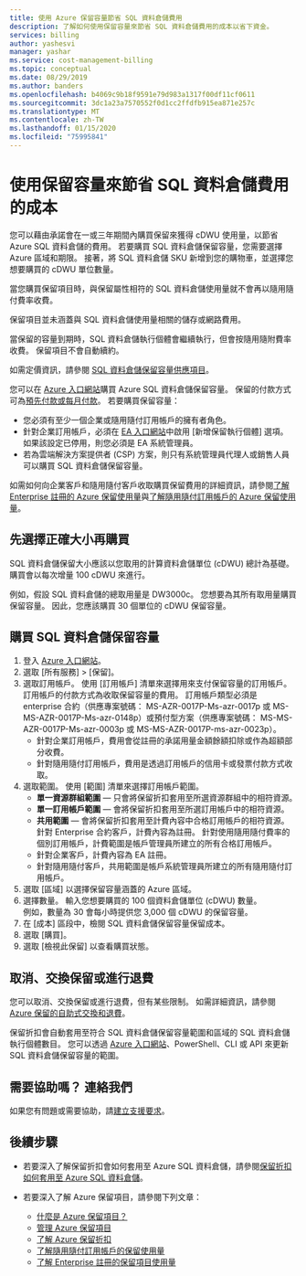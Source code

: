 ```yaml
---
title: 使用 Azure 保留容量節省 SQL 資料倉儲費用
description: 了解如何使用保留容量來節省 SQL 資料倉儲費用的成本以省下資金。
services: billing
author: yashesvi
manager: yashar
ms.service: cost-management-billing
ms.topic: conceptual
ms.date: 08/29/2019
ms.author: banders
ms.openlocfilehash: b4069c9b18f9591e79d983a1317f00df11cf0611
ms.sourcegitcommit: 3dc1a23a7570552f0d1cc2ffdfb915ea871e257c
ms.translationtype: MT
ms.contentlocale: zh-TW
ms.lasthandoff: 01/15/2020
ms.locfileid: "75995841"
---
```

# <a name="save-costs-for-sql-data-warehouse-charges-with-reserved-capacity"></a>使用保留容量來節省 SQL 資料倉儲費用的成本

您可以藉由承諾會在一或三年期間內購買保留來獲得 cDWU 使用量，以節省 Azure SQL 資料倉儲的費用。 若要購買 SQL 資料倉儲保留容量，您需要選擇 Azure 區域和期限。 接著，將 SQL 資料倉儲 SKU 新增到您的購物車，並選擇您想要購買的 cDWU 單位數量。

當您購買保留項目時，與保留屬性相符的 SQL 資料倉儲使用量就不會再以隨用隨付費率收費。

保留項目並未涵蓋與 SQL 資料倉儲使用量相關的儲存或網路費用。

當保留的容量到期時，SQL 資料倉儲執行個體會繼續執行，但會按隨用隨附費率收費。 保留項目不會自動續約。

如需定價資訊，請參閱 [SQL 資料倉儲保留容量供應項目](https://azure.microsoft.com/pricing/details/sql-data-warehouse/gen2/)。

您可以在 [Azure 入口網站](https://portal.azure.com/#blade/Microsoft_Azure_Reservations/ReservationsBrowseBlade)購買 Azure SQL 資料倉儲保留容量。 保留的付款方式可為[預先付款或每月付款](monthly-payments-reservations.md)。 若要購買保留容量：

- 您必須有至少一個企業或隨用隨付訂用帳戶的擁有者角色。
- 針對企業訂用帳戶，必須在 [EA 入口網站](https://ea.azure.com/)中啟用 [新增保留執行個體] 選項。 如果該設定已停用，則您必須是 EA 系統管理員。
- 若為雲端解決方案提供者 (CSP) 方案，則只有系統管理員代理人或銷售人員可以購買 SQL 資料倉儲保留容量。

如需如何向企業客戶和隨用隨付客戶收取購買保留費用的詳細資訊，請參閱[了解 Enterprise 註冊的 Azure 保留使用量](understand-reserved-instance-usage-ea.md)與[了解隨用隨付訂用帳戶的 Azure 保留使用量](understand-reserved-instance-usage.md)。

## <a name="choose-the-right-size-before-purchase"></a>先選擇正確大小再購買

SQL 資料倉儲保留大小應該以您取用的計算資料倉儲單位 (cDWU) 總計為基礎。 購買會以每次增量 100 cDWU 來進行。

例如，假設 SQL 資料倉儲的總取用量是 DW3000c。 您想要為其所有取用量購買保留容量。 因此，您應該購買 30 個單位的 cDWU 保留容量。

## <a name="buy-sql-data-warehouse-reserved-capacity"></a>購買 SQL 資料倉儲保留容量

1. 登入 [Azure 入口網站](https://portal.azure.com/)。
2. 選取 [所有服務] > [保留]。
3. 選取訂用帳戶。 使用 [訂用帳戶] 清單來選擇用來支付保留容量的訂用帳戶。 訂用帳戶的付款方式為收取保留容量的費用。 訂用帳戶類型必須是 enterprise 合約（供應專案號碼： MS-AZR-0017P-Ms-azr-0017p 或 MS-MS-AZR-0017P-Ms-azr-0148p）或預付型方案（供應專案號碼： MS-MS-AZR-0017P-Ms-azr-0003p 或 MS-MS-AZR-0017P-ms-azr-0023p）。
   - 針對企業訂用帳戶，費用會從註冊的承諾用量金額餘額扣除或作為超額部分收費。
   - 針對隨用隨付訂用帳戶，費用是透過訂用帳戶的信用卡或發票付款方式收取。
4. 選取範圍。 使用 [範圍] 清單來選擇訂用帳戶範圍。
   - **單一資源群組範圍** — 只會將保留折扣套用至所選資源群組中的相符資源。
   - **單一訂用帳戶範圍** — 會將保留折扣套用至所選訂用帳戶中的相符資源。
   - **共用範圍** — 會將保留折扣套用至計費內容中合格訂用帳戶的相符資源。 針對 Enterprise 合約客戶，計費內容為註冊。 針對使用隨用隨付費率的個別訂用帳戶，計費範圍是帳戶管理員所建立的所有合格訂用帳戶。
   - 針對企業客戶，計費內容為 EA 註冊。
   - 針對隨用隨付客戶，共用範圍是帳戶系統管理員所建立的所有隨用隨付訂用帳戶。
5. 選取 [區域] 以選擇保留容量涵蓋的 Azure 區域。
6. 選擇數量。 輸入您想要購買的 100 個資料倉儲單位 (cDWU) 數量。    
   例如，數量為 30 會每小時提供您 3,000 個 cDWU 的保留容量。
7. 在 [成本] 區段中，檢閱 SQL 資料倉儲保留容量保留成本。
8. 選取 [購買]。
9. 選取 [檢視此保留] 以查看購買狀態。

## <a name="cancel-exchange-or-refund-reservations"></a>取消、交換保留或進行退費

您可以取消、交換保留或進行退費，但有某些限制。 如需詳細資訊，請參閱 [Azure 保留的自助式交換和退費](exchange-and-refund-azure-reservations.md)。

保留折扣會自動套用至符合 SQL 資料倉儲保留容量範圍和區域的 SQL 資料倉儲執行個體數目。 您可以透過 [Azure 入口網站](https://portal.azure.com/)、PowerShell、CLI 或 API 來更新 SQL 資料倉儲保留容量的範圍。

## <a name="need-help-contact-us"></a>需要協助嗎？ 連絡我們

如果您有問題或需要協助，請[建立支援要求](https://portal.azure.com/)。

## <a name="next-steps"></a>後續步驟

- 若要深入了解保留折扣會如何套用至 Azure SQL 資料倉儲，請參閱[保留折扣如何套用至 Azure SQL 資料倉儲](prepay-sql-data-warehouse-charges.md)。

- 若要深入了解 Azure 保留項目，請參閱下列文章：
  - [什麼是 Azure 保留項目？](save-compute-costs-reservations.md)
  - [管理 Azure 保留項目](manage-reserved-vm-instance.md)
  - [了解 Azure 保留折扣](understand-reservation-charges.md)
  - [了解隨用隨付訂用帳戶的保留使用量](understand-reserved-instance-usage.md)
  - [了解 Enterprise 註冊的保留項目使用量](understand-reserved-instance-usage-ea.md)
